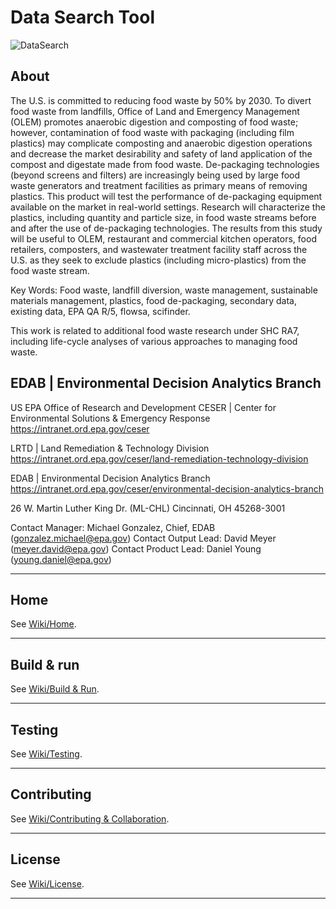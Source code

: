 # Data Search Tool

![DataSearch](https://www.epa.gov/sites/production/files/2013-06/epa_seal_verysmall_trim.gif)

## About

The U.S. is committed to reducing food waste by 50% by 2030. To divert food waste from landfills, Office of Land and Emergency Management (OLEM) promotes anaerobic digestion and composting of food waste; however, contamination of food waste with packaging (including film plastics) may complicate composting and anaerobic digestion operations and decrease the market desirability and safety of land application of the compost and digestate made from food waste. De-packaging technologies (beyond screens and filters) are increasingly being used by large food waste generators and treatment facilities as primary means of removing plastics. This product will test the performance of de-packaging equipment available on the market in real-world settings. Research will characterize the plastics, including quantity and particle size, in food waste streams before and after the use of de-packaging technologies. The results from this study will be useful to OLEM, restaurant and commercial kitchen operators, food retailers, composters, and wastewater treatment facility staff across the U.S. as they seek to exclude plastics (including micro-plastics) from the food waste stream.

Key Words: Food waste, landfill diversion, waste management, sustainable materials management, plastics, food de-packaging, secondary data, existing data, EPA QA R/5, flowsa, scifinder.

This work is related to additional food waste research under SHC RA7, including life-cycle analyses of various approaches to managing food waste.

## EDAB | Environmental Decision Analytics Branch

US EPA
Office of Research and Development
CESER | Center for Environmental Solutions & Emergency Response
https://intranet.ord.epa.gov/ceser

LRTD | Land Remediation & Technology Division
https://intranet.ord.epa.gov/ceser/land-remediation-technology-division

EDAB | Environmental Decision Analytics Branch
https://intranet.ord.epa.gov/ceser/environmental-decision-analytics-branch

26 W. Martin Luther King Dr. (ML-CHL)
Cincinnati, OH 45268-3001

Contact Manager: Michael Gonzalez, Chief, EDAB (gonzalez.michael@epa.gov)
Contact Output Lead: David Meyer (meyer.david@epa.gov)
Contact Product Lead: Daniel Young (young.daniel@epa.gov)

***

## Home

See [Wiki/Home](https://github.com/USEPA/DataSearch/wiki).
***

## Build & run

See [Wiki/Build & Run](https://github.com/USEPA/DataSearch/wiki/Build-&-Run).
***

## Testing

See [Wiki/Testing](https://github.com/USEPA/DataSearch/wiki/Testing).
***

## Contributing

See [Wiki/Contributing & Collaboration](https://github.com/USEPA/DataSearch/wiki/Contributing).
***

## License

See [Wiki/License](https://github.com/USEPA/DataSearch/wiki/Licensing).
***

